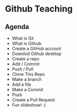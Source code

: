 # Github Teaching

## Agenda
* What is Git
* What is Github
* Create a GitHub account
* Downlod Github desktop
* Create a repo
* Add / Commit
* Push / Pull
* Clone This Repo
* Make a branch 
* Add a file
* Make a Commit
* Push
* Create a Pull Request
* Fun slideshow! :)
